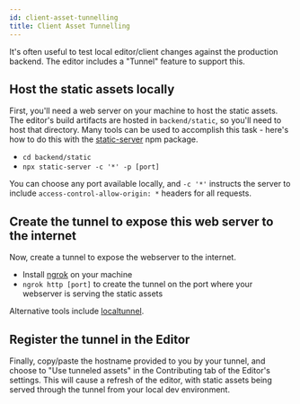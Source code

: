 ```yaml
---
id: client-asset-tunnelling
title: Client Asset Tunnelling
---
```


It's often useful to test local editor/client changes against the production
backend. The editor includes a "Tunnel" feature to support this.

## Host the static assets locally

First, you'll need a web server on your machine to host the static assets. The
editor's build artifacts are hosted in `backend/static`, so you'll need to host
that directory. Many tools can be used to accomplish this task - here's how to
do this with the [static-server](https://www.npmjs.com/package/static-server)
npm package.

- `cd backend/static`
- `npx static-server -c '*' -p [port]`

You can choose any port available locally, and `-c '*'` instructs the server to
include `access-control-allow-origin: *` headers for all requests.

## Create the tunnel to expose this web server to the internet

Now, create a tunnel to expose the webserver to the internet.

- Install [ngrok](https://ngrok.com) on your machine
- `ngrok http [port]` to create the tunnel on the port where your webserver is
  serving the static assets

Alternative tools include [localtunnel](https://localtunnel.me).

## Register the tunnel in the Editor

Finally, copy/paste the hostname provided to you by your tunnel, and choose to
"Use tunneled assets" in the Contributing tab of the Editor's settings. This
will cause a refresh of the editor, with static assets being served through the
tunnel from your local dev environment.
